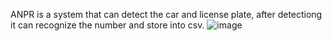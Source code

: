 ANPR is a system that can detect the car and license plate, after detectiong it can recognize the number and store into csv.
![image](https://github.com/bittu5555/Automatic-Number-Plate-Recognition/assets/106305917/b575d928-9094-49d7-add8-6ac8f371abb9)
